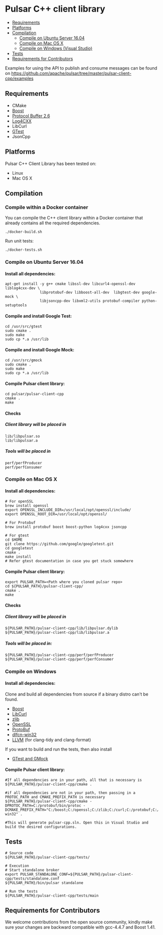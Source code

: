 <!--

    Licensed to the Apache Software Foundation (ASF) under one
    or more contributor license agreements.  See the NOTICE file
    distributed with this work for additional information
    regarding copyright ownership.  The ASF licenses this file
    to you under the Apache License, Version 2.0 (the
    "License"); you may not use this file except in compliance
    with the License.  You may obtain a copy of the License at

      http://www.apache.org/licenses/LICENSE-2.0

    Unless required by applicable law or agreed to in writing,
    software distributed under the License is distributed on an
    "AS IS" BASIS, WITHOUT WARRANTIES OR CONDITIONS OF ANY
    KIND, either express or implied.  See the License for the
    specific language governing permissions and limitations
    under the License.

-->

# Pulsar C++ client library
<!-- TOC depthFrom:2 depthTo:3 withLinks:1 updateOnSave:1 orderedList:0 -->

- [Requirements](#requirements)
- [Platforms](#platforms)
- [Compilation](#compilation)
	- [Compile on Ubuntu Server 16.04](#compile-on-ubuntu-server-1604)
	- [Compile on Mac OS X](#compile-on-mac-os-x)
	- [Compile on Windows (Visual Studio)](#compile-on-windows)
- [Tests](#tests)
- [Requirements for Contributors](#requirements-for-contributors)

<!-- /TOC -->
Examples for using the API to publish and consume messages can be found on
https://github.com/apache/pulsar/tree/master/pulsar-client-cpp/examples

## Requirements

 * CMake
 * [Boost](http://www.boost.org/)
 * [Protocol Buffer 2.6](https://developers.google.com/protocol-buffers/)
 * [Log4CXX](https://logging.apache.org/log4cxx)
 * LibCurl
 * [GTest](https://github.com/google/googletest)
 * JsonCpp


## Platforms

Pulsar C++ Client Library has been tested on:

* Linux
* Mac OS X

## Compilation

### Compile within a Docker container

You can compile the C++ client library within a Docker container that already
contains all the required dependencies.

```shell
./docker-build.sh
```

Run unit tests:
```shell
./docker-tests.sh
```

### Compile on Ubuntu Server 16.04

#### Install all dependencies:

```shell
apt-get install -y g++ cmake libssl-dev libcurl4-openssl-dev liblog4cxx-dev \
                libprotobuf-dev libboost-all-dev  libgtest-dev google-mock \
                libjsoncpp-dev libxml2-utils protobuf-compiler python-setuptools
```

#### Compile and install Google Test:

```shell
cd /usr/src/gtest
sudo cmake .
sudo make
sudo cp *.a /usr/lib
```


#### Compile and install Google Mock:

```shell
cd /usr/src/gmock
sudo cmake .
sudo make
sudo cp *.a /usr/lib
```


#### Compile Pulsar client library:

```shell
cd pulsar/pulsar-client-cpp
cmake .
make
```

#### Checks
##### Client library will be placed in
```
lib/libpulsar.so
lib/libpulsar.a
```

##### Tools will be placed in

```
perf/perfProducer
perf/perfConsumer
```

### Compile on Mac OS X

#### Install all dependencies:
```shell
# For openSSL
brew install openssl
export OPENSSL_INCLUDE_DIR=/usr/local/opt/openssl/include/
export OPENSSL_ROOT_DIR=/usr/local/opt/openssl/

# For Protobuf
brew install protobuf boost boost-python log4cxx jsoncpp

# For gtest
cd $HOME
git clone https://github.com/google/googletest.git
cd googletest
cmake .
make install
# Refer gtest documentation in case you get stuck somewhere
```

#### Compile Pulsar client library:
```shell
export PULSAR_PATH=<Path where you cloned pulsar repo>
cd ${PULSAR_PATH}/pulsar-client-cpp/
cmake .
make
```

#### Checks
##### Client library will be placed in
```
${PULSAR_PATH}/pulsar-client-cpp/lib/libpulsar.dylib
${PULSAR_PATH}/pulsar-client-cpp/lib/libpulsar.a
```

##### Tools will be placed in:

```
${PULSAR_PATH}/pulsar-client-cpp/perf/perfProducer
${PULSAR_PATH}/pulsar-client-cpp/perf/perfConsumer
```

### Compile on Windows

#### Install all dependencies:

Clone and build all dependencies from source if a binary distro can't be found.

- [Boost](https://github.com/boostorg/boost)
- [LibCurl](https://github.com/curl/curl)
- [zlib](https://github.com/madler/zlib)
- [OpenSSL](https://github.com/openssl/openssl)
- [ProtoBuf](https://github.com/protocolbuffers/protobuf)
- [dlfcn-win32](https://github.com/dlfcn-win32/dlfcn-win32)
- [LLVM](https://llvm.org/builds/) (for clang-tidy and clang-format)

If you want to build and run the tests, then also install
- [GTest and GMock](https://github.com/google/googletest)

#### Compile Pulsar client library:

```shell
#If all dependencies are in your path, all that is necessary is
${PULSAR_PATH}/pulsar-client-cpp/cmake .

#if all dependencies are not in your path, then passing in a PROTOC_PATH and CMAKE_PREFIX_PATH is necessary
${PULSAR_PATH}/pulsar-client-cpp/cmake -DPROTOC_PATH=C:/protobuf/bin/protoc -DCMAKE_PREFIX_PATH="C:/boost;C:/openssl;C:/zlib;C:/curl;C:/protobuf;C:/googletest;C:/dlfcn-win32" .

#This will generate pulsar-cpp.sln. Open this in Visual Studio and build the desired configurations.
```


## Tests
```shell
# Source code
${PULSAR_PATH}/pulsar-client-cpp/tests/

# Execution
# Start standalone broker
export PULSAR_STANDALONE_CONF=${PULSAR_PATH}/pulsar-client-cpp/tests/standalone.conf
${PULSAR_PATH}/bin/pulsar standalone

# Run the tests
${PULSAR_PATH}/pulsar-client-cpp/tests/main
```

## Requirements for Contributors
We welcome contributions from the open source community, kindly make sure your changes are backward compatible with gcc-4.4.7 and Boost 1.41.
